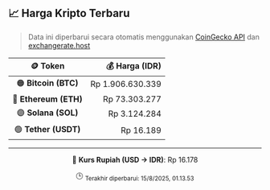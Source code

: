 

<!-- HARGA_KRIPTO -->
## 📈 Harga Kripto Terbaru

> Data ini diperbarui secara otomatis menggunakan [CoinGecko API](https://www.coingecko.com/) dan [exchangerate.host](https://exchangerate.host/)

<div align="center">

| 🪙 Token | 💰 Harga (IDR) |
|:------:|---------------:|
| 🟠 **Bitcoin (BTC)**   | Rp 1.906.630.339 |
| 🔵 **Ethereum (ETH)**  | Rp 73.303.277 |
| 🟣 **Solana (SOL)**    | Rp 3.124.284 |
| 🟢 **Tether (USDT)**   | Rp 16.189 |

---

💱 **Kurs Rupiah (USD → IDR)**: Rp 16.178

🕒 <sub>Terakhir diperbarui: 15/8/2025, 01.13.53</sub>

</div>
<!-- /HARGA_KRIPTO -->